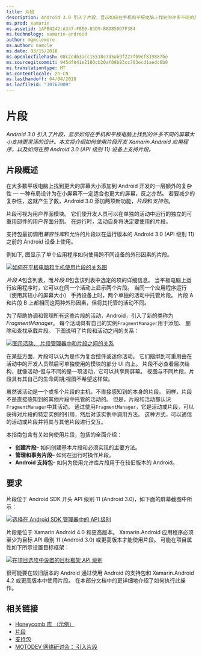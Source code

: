 ```yaml
---
title: 片段
description: Android 3.0 引入了片段，显示如何在手机和平板电脑上找到的许多不同的屏幕大小支持更灵活的设计。 本文将介绍如何使用片段开发 Xamarin.Android 应用程序，以及如何在预 Android 3.0 (API 级别 11) 设备上支持片段。
ms.prod: xamarin
ms.assetid: 1AFB4242-A337-F8E0-83D9-B8D850D7F384
ms.technology: xamarin-android
author: mgmclemore
ms.author: mamcle
ms.date: 03/15/2018
ms.openlocfilehash: 08c2edb3acc15518c7d5a69f227fb9ef819887be
ms.sourcegitcommit: 945df041e2180cb20af08b83cc703ecd1aedc6b0
ms.translationtype: MT
ms.contentlocale: zh-CN
ms.lasthandoff: 04/04/2018
ms.locfileid: "30767009"
---
```

# <a name="fragments"></a>片段

_Android 3.0 引入了片段，显示如何在手机和平板电脑上找到的许多不同的屏幕大小支持更灵活的设计。本文将介绍如何使用片段开发 Xamarin.Android 应用程序，以及如何在预 Android 3.0 (API 级别 11) 设备上支持片段。_

## <a name="fragments-overview"></a>片段概述

在大多数平板电脑上找到更大的屏幕大小添加到 Android 开发的一层额外的复杂性 — 一种布局设计为在小屏幕不一定适合也更大的屏幕，反之亦然。 若要减少的复杂性，这就产生了数，Android 3.0 添加两项新功能，*片段*和*支持包*。

片段可视为用户界面模块。 它们使开发人员可以在单独的活动中运行的独立的可重用部件的用户界面分割。 在运行时，活动自身将决定要使用的片段。

支持包最初调用*兼容性库*和允许的片段以在运行版本的 Android 3.0 (API 级别 11) 之前的 Android 设备上使用。

例如下, 图显示了单个应用程序如何使用跨不同设备的外形因素的片段。

[![如何在平板电脑和手机使用片段的关系图](images/00.png)](images/00.png#lightbox)

*片段 A*包含列表，而*片段 B*包含该列表中选定的项的详细信息。 当平板电脑上运行应用程序时，它可以在同一个活动上显示两个片段。 当同一个应用程序运行 （使用其较小的屏幕大小） 手持设备上时，两个单独的活动中托管片段。 片段 A 和片段 B 上都相同这两种外形因素，但将其托管的活动不同。

为了帮助协调和管理所有这些片段的活动，Android，引入了新的类称为*FragmentManager*。 每个活动具有自己的实例`FragmentManager`用于添加、 删除和查找承载片段。 下图说明了片段和活动之间的关系：

[![图示活动、 片段管理器中和片段之间的关系](images/01.png)](images/01.png#lightbox)

在某些方面，片段可以认为是作为复合控件或迷你活动。 它们捆绑到可重用由在活动中的开发人员然后可单独使用的模块的部分 UI 向上。 片段不必查看层次结构，就像活动-但与不同的是一项活动，它可以共享跨屏幕。 视图与不同片段，片段具有其自己的生命周期;视图不希望这样做。

虽然该活动是一个或多个片段的主机，不直接感知到的本身的片段。 同样，片段不是直接感知到的其他片段中托管的活动的。 但是，片段和活动都认识`FragmentManager`中其活动。 通过使用`FragmentManager`，它是活动或片段，可以获得对片段的特定实例的引用，然后对该实例中调用方法。 这种方式，可以通信的活动或片段并将其与其他片段进行交互。

本指南包含有关如何使用片段，包括的全面介绍：

-   **创建片段**– 如何创建基本片段和必须实现的主要方法。
-   **管理和事务片段**– 如何在运行时操作片段。
-   **Android 支持包**– 如何为使用允许库片段用于在较旧版本的 Android。


## <a name="requirements"></a>要求

片段位于 Android SDK 开头 API 级别 11 (Android 3.0)，如下面的屏幕截图中所示：

[![选择在 Android SDK 管理器中的 API 级别](images/02.png)](images/02.png#lightbox)

片段是位于 Xamarin.Android 4.0 和更高版本。 Xamarin.Android 应用程序必须至少为目标 API 级别 11 (Android 3.0) 或更高版本才能使用片段。 可能在项目属性如下所示设置目标框架：

[![在项目选项中设置的目标框架 API 级别](images/03-sml.png)](images/03.png#lightbox)

很可能要在较旧版本的 Android 通过使用 Android 的支持包和 Xamarin.Android 4.2 或更高版本中使用片段。 在本部分文档中的更详细地介绍了如何执行此操作。


## <a name="related-links"></a>相关链接

- [Honeycomb 库 （示例）](https://developer.xamarin.com/samples/monodroid/HoneycombGallery)
- [片段](http://developer.android.com/guide/topics/fundamentals/fragments.html)
- [支持包](http://developer.android.com/sdk/compatibility-library.html)
- [MOTODEV 网络研讨会： 引入片段](http://motodev.adobeconnect.com/p9h1aqk3ttn/)
